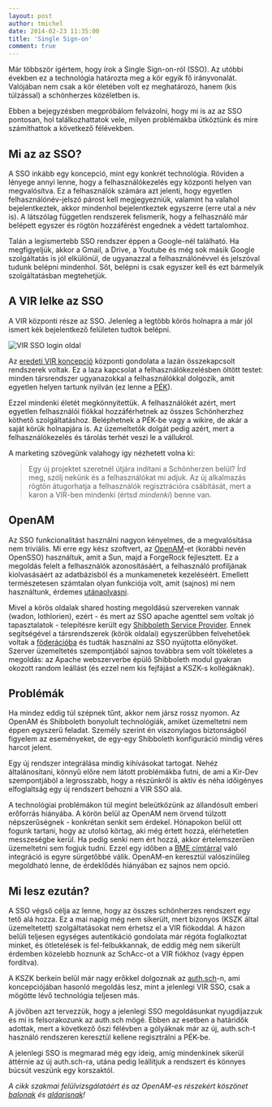 ```yaml
---
layout: post
author: tmichel
date: 2014-02-23 11:35:00
title: 'Single Sign-on'
comment: true
---
```


Már többször ígértem, hogy írok a Single Sign-on-ról (SSO). Az utóbbi években ez a technológia határozta meg a kör egyik fő irányvonalát. Valójában nem csak a kör életében volt ez meghatározó, hanem (kis túlzással) a schönherzes közéletben is.

Ebben a bejegyzésben megpróbálom felvázolni, hogy mi is az az SSO pontosan, hol találkozhattatok vele, milyen problémákba ütköztünk és mire számíthattok a következő félévekben.

## Mi az az SSO?

A SSO inkább egy koncepció, mint egy konkrét technológia. Röviden a lényege annyi lenne, hogy a felhasználókezelés egy központi helyen van megvalósítva. Ez a felhasználók számára azt jelenti, hogy egyetlen felhasználónév-jelszó párost kell megjegyezniük, valamint ha valahol bejelentkeztek, akkor mindenhol bejelentkeztek egyszerre (erre utal a név is). A látszólag független rendszerek felismerik, hogy a felhasználó már belépett egyszer és rögtön hozzáférést engednek a védett tartalomhoz.

Talán a legismertebb SSO rendszer éppen a Google-nél található. Ha megfigyeljük, akkor a Gmail, a Drive, a Youtube és még sok másik Google szolgáltatás is jól elkülönül, de ugyanazzal a felhasználónévvel és jelszóval tudunk belépni mindenhol. Sőt, belépni is csak egyszer kell és ezt bármelyik szolgáltatásban megtehetjük.

## A VIR lelke az SSO

A VIR központi része az SSO. Jelenleg a legtöbb körös holnapra a már jól ismert kék bejelentkező felületen tudtok belépni.

![VIR SSO login oldal](https://warp.kir-dev.sch.bme.hu/img/blobs/redirect/eyJfcmFpbHMiOnsibWVzc2FnZSI6IkJBaHBUZz09IiwiZXhwIjpudWxsLCJwdXIiOiJibG9iX2lkIn19--a227e5a001c2ce1cfb5b594f8fa4c4a0be338107/2014-02-23-sso-vir-login.jpg)

Az [eredeti VIR koncepció](/post/2014-01-23-pek-jelen-es-jovo-i) központi gondolata a lazán összekapcsolt rendszerek voltak. Ez a laza kapcsolat a felhasználókezelésben öltött testet: minden társrendszer ugyanazokkal a felhasználókkal dolgozik, amit egyetlen helyen tartunk nyilván (ez lenne a [PÉK](https://profil.sch.bme.hu)).

Ezzel mindenki életét megkönnyítettük. A felhasználókét azért, mert egyetlen felhasználói fiókkal hozzáférhetnek az összes Schönherzhez köthető szolgáltatáshoz. Beléphetnek a PÉK-be vagy a wikire, de akár a saját körük holnapjára is. Az üzemeltetők dolgát pedig azért, mert a felhasználókezelés és tárolás terhét veszi le a vállukról.

A marketing szövegünk valahogy így nézhetett volna ki:

> Egy új projektet szeretnél útjára indítani a Schönherzen belül? Írd meg, szólj nekünk és a felhasználókat mi adjuk. Az új alkalmazás rögtön átugorhatja a felhasználók regisztrációra csábítását, mert a karon a VIR-ben mindenki (értsd _mindenki_) benne van.

## OpenAM

Az SSO funkcionalitást használni nagyon kényelmes, de a megvalósítása nem triviális. Mi erre egy kész szoftvert, az [OpenAM](http://openam.forgerock.org/)-et (korábbi nevén OpenSSO) használtuk, amit a Sun, majd a ForgeRock fejlesztett. Ez a megoldás felelt a felhasználók azonosításáért, a felhasználó profiljának kiolvasásáért az adatbázisból és a munkamenetek kezeléséért. Emellett természetesen számtalan olyan funkciója volt, amit (sajnos) mi nem használtunk, érdemes [utánaolvasni](http://forgerock.com/products/open-identity-stack/openam/).

Mivel a körös oldalak shared hosting megoldású szervereken vannak (wadon, lothlorien), ezért - és mert az SSO apache agenttel sem voltak jó tapasztalatok - telepítésre került egy [Shibboleth Service Provider](http://shibboleth.net/products/service-provider.html). Ennek segítségével a társrendszerek (körök oldalai) egyszerűbben felvehetőek voltak a [föderációba](https://wiki.niif.hu/index.php?title=F%C3%B6der%C3%A1ci%C3%B3) és tudták használni az SSO nyújtotta előnyöket. Szerver üzemeltetés szempontjából sajnos továbbra sem volt tökéletes a megoldás: az Apache webszerverbe épülő Shibboleth modul gyakran okozott random leállást (és ezzel nem kis fejfájást a KSZK-s kollégáknak).

## Problémák

Ha mindez eddig túl szépnek tűnt, akkor nem jársz rossz nyomon. Az OpenAM és Shibboleth bonyolult technológiák, amiket üzemeltetni nem éppen egyszerű feladat. Személy szerint én viszonylagos biztonságból figyelem az eseményeket, de egy-egy Shibboleth konfiguráció mindig véres harcot jelent.

Egy új rendszer integrálása mindig kihívásokat tartogat. Nehéz általánosítani, könnyű előre nem látott problémákba futni, de ami a Kir-Dev szempontjából a legrosszabb, hogy a részünkről is aktív és néha időigényes elfoglaltság egy új rendszert behozni a VIR SSO alá.

A technológiai problémákon túl megint beleütközünk az állandósult emberi erőforrás hiányába. A körön belül az OpenAM nem örvend túlzott népszerűségnek - konkrétan senkit sem érdekel. Hónapokon belül ott fogunk tartani, hogy az utolsó körtag, aki még értett hozzá, elérhetetlen messzeségbe kerül. Ha pedig senki nem ért hozzá, akkor értelemszerűen üzemeltetni sem fogjuk tudni. Ezzel egy időben a [BME címtárral](https://login.bme.hu/admin/) való integráció is egyre sürgetőbbé válik. OpenAM-en keresztül valószínűleg megoldható lenne, de érdeklődés hiányában ez sajnos nem opció.

## Mi lesz ezután?

A SSO végső célja az lenne, hogy az összes schönherzes rendszert egy tető alá hozza. Ez a mai napig még nem sikerült, mert bizonyos (KSZK által üzemeltetett) szolgáltatásokat nem érhetsz el a VIR fiókoddal. A házon belüli teljesen egységes autentikáció gondolata már régóta foglalkoztat minket, és ötletelések is fel-felbukkannak, de eddig még nem sikerült érdemben közelebb hoznunk az SchAcc-ot a VIR fiókhoz (vagy éppen fordítva).

A KSZK berkein belül már nagy erőkkel dolgoznak az [auth.sch](https://git.sch.bme.hu/kszk/authsch/blob/master/README.md)-n, ami koncepciójában hasonló megoldás lesz, mint a jelenlegi VIR SSO, csak a mögötte lévő technológia teljesen más.

A jövőben azt tervezzük, hogy a jelenlegi SSO megoldásunkat nyugdíjazzuk és mi is felsorakozunk az auth.sch mögé. Ebben az esetben a határidők adottak, mert a következő őszi félévben a gólyáknak már az új, auth.sch-t használó rendszeren keresztül kellene regisztrálni a PÉK-be.

A jelenlegi SSO is megmarad még egy ideig, amíg mindenkinek sikerül áttérnie az új auth.sch-ra, utána pedig leállítjuk a rendszert és könnyes búcsút veszünk egy korszaktól.

_A cikk szakmai felülvizsgálatáért és az OpenAM-es részekért köszönet [balonak](https://profile.sch.bme.hu/profile/show/uid/balo) és [aldarisnak](https://profile.sch.bme.hu/profile/show/uid/aldaris)!_
